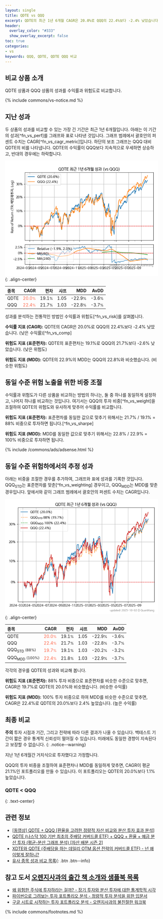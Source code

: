 ```yaml
---
layout: single
title: QDTE vs QQQ
excerpt: QDTE의 최근 1년 6개월 CAGR은 20.0%로 QQQ의 22.4%보다 -2.4% 낮았습니다.
header:
  overlay_color: "#333"
  show_overlay_excerpt: false
toc: true
categories:
- vs
keywords: QQQ, QDTE, QDTE QQQ 비교
---
```


## 비교 상품 소개


QDTE 상품과 QQQ 상품의 성과를 수익률과 위험도로 비교합니다.





{% include commons/vs-notice.md %}

## 지난 성과

두 상품의 성과를 비교할 수 있는 가장 긴 기간은 최근 1년 6개월입니다. 아래는 이 기간의 성과[^fn_vs_perf]를 그래프와 표로 나타낸 것입니다.
그래프 범례에서 괄호안의 퍼센트 수치는 CAGR[^fn_vs_cagr_metric]입니다.
하단의 보조 그래프는 QQQ 대비 QDTE의 비를 나타냅니다.
QDTE의 수익률이 QQQ보다 지속적으로 우세하면 상승하고, 반대의 경우에는 하락합니다.

![QDTE](/vs/images/qdte-vs-qqq_dual.png){: .align-center}

| **종목** | **CAGR** | **편차** | **샤프** | **MDD** | **AvDD** |
| :------------ | ------: | -----------: | -------: | ------: | -------: |
| QDTE | <span style="color: tomato">20.0<small>%</small></span> | 19.1<small>%</small> | 1.05 | -22.9<small>%</small> | -3.6<small>%</small> |
| QQQ | <span style="color: tomato">22.4<small>%</small></span> | 21.7<small>%</small> | 1.03 | -22.8<small>%</small> | -3.7<small>%</small> |

<!-- more -->


성과를 분석하는 전통적인 방법인 수익률과 위험도[^fn_vs_risk]를 살펴봅니다.

**수익률 지표 (CAGR):** QDTE의 CAGR은 20.0%로 QQQ의 22.4%보다 -2.4% 낮았습니다. (낮은 수익률)[^fn_vs_comp]

**위험도 지표 (표준편차):** QDTE의 표준편차는 19.1%로 QQQ의 21.7%보다 -2.6% 낮았습니다. (낮은 위험도)

**위험도 지표 (MDD):** QDTE의 22.9%의 MDD는 QQQ의 22.8%와 비슷했습니다. (비슷한 위험도)



## 동일 수준 위험 노출을 위한 비중 조절

수익률과 위험도가 다른 상품을 비교하는 방법의 하나는, 둘 중 하나를 동일하게 설정하고, 나머지 하나를 비교하는 것입니다.
여기서는 QQQ의 투자 비중[^fn_vs_weight]을 조절하여 QDTE의 위험도와 유사하게 맞추어 수익률를 비교합니다.

**위험도 지표 (표준편차):** 표준편차를 동일한 값으로 맞추기 위해서는 21.7% / 19.1% = 88% 비중으로 투자하면 됩니다.[^fn_vs_sharpe]

**위험도 지표 (MDD):** MDD를 동일한 값으로 맞추기 위해서는 22.8% / 22.9% = 100% 비중으로 투자하면 됩니다.


{% include /commons/ads/adsense.html %}



## 동일 수준 위험하에서의 추정 성과

아래는 비중을 조절한 경우를 추가하여, 그래프와 표에 성과를 기록한 것입니다.
QQQ<sub>STD</sub>는 표준편차를 맞춘[^fn_vs_weighting] 경우이고, QQQ<sub>MDD</sub>는 MDD를 맞춘 경우입니다.
앞에서와 같이 그래프 범례에서 괄호안의 퍼센트 수치는 CAGR입니다.


![QDTE](/vs/images/qdte-vs-qqq.png){: .align-center}



| **종목** | **CAGR** | **편차** | **샤프** | **MDD** | **AvDD** |
| :------------ | ------: | -----------: | -------: | ------: | -------: |
| QDTE | <span style="color: tomato">20.0<small>%</small></span> | 19.1<small>%</small> | 1.05 | -22.9<small>%</small> | -3.6<small>%</small> |
| QQQ | <span style="color: tomato">22.4<small>%</small></span> | 21.7<small>%</small> | 1.03 | -22.8<small>%</small> | -3.7<small>%</small> |
| QQQ<sub>STD</sub> <small>(88%)</small> | <span style="color: tomato">19.7<small>%</small></span> | 19.1<small>%</small> | 1.03 | -20.2<small>%</small> | -3.2<small>%</small> |
| QQQ<sub>MDD</sub> <small>(100%)</small> | <span style="color: tomato">22.4<small>%</small></span> | 21.8<small>%</small> | 1.03 | -22.9<small>%</small> | -3.7<small>%</small> |



각각의 경우를 QDTE의 성과와 비교해 봅니다.

**위험도 지표 (표준편차):** 88% 투자 비중으로 표준편차를 비슷한 수준으로 맞추면, CAGR은 19.7%로 QDTE의 20.0%와 비슷했습니다. (비슷한 수익률)

**위험도 지표 (MDD):** 100% 투자 비중으로 하여 MDD를 비슷한 수준으로 맞추면, CAGR은 22.4%로 QDTE의 20.0%보다 2.4% 높았습니다. (높은 수익률)




## 최종 비교

**주의** 투자 시점과 기간, 그리고 전략에 따라 다른 결과가 나올 수 있습니다. 백테스트 기간이 짧은 경우 통계적 신뢰성이 떨어질 수 있습니다. 미래에도 동일한 경향이 지속된다고 보장할 수 없습니다.
{: .notice--warning}

지난 1년 6개월간 거치식으로 투자했다고 가정합니다.

QQQ의 투자 비중을 조절하여 표준편차나 MDD를 동일하게 맞추면, CAGR이 평균 21.1%인 포트폴리오를 만들 수 있습니다.
이 포트폴리오는 QDTE의 20.0%보다 1.1% 높았습니다.

### QDTE &lt; QQQ
{: .text-center}


## 관련 정보

- [[동영상] QDTE + QQQ [환율을 고려한 정량적 자산 비교와 분산 투자 효과 분석]](https://youtu.be/oqfwKswmblE)
- [QDTE (나스닥 100 기반 최초의 주배당 커버드콜 ETF) + QQQ + 환율 + 예금 분산 투자 (평균-분산 그래프 분석) [자산 배분 시즌 2]](https://m.blog.naver.com/onuri2005/223939515321)
- [XDTE와 QDTE (주배당을 하는 데일리 OTM 옵션 전략의 커버드콜 ETF) - 넌 왜 이렇게 잘하니?](https://kongdori.tistory.com/336)
- [유사 종목 성과 비교 목록](/vs/){: .btn .btn--info}


## 참고 도서 [오렌지사과의 출간 책 소개와 샘플북 목록](https://kongdori.tistory.com/691)

- [왜 위험한 주식에 투자하라는 걸까? - 장기 투자와 분산 투자에 대한 통계학적 시각](https://kongdori.tistory.com/421)
- [파이썬으로 그려보는 투자 포트폴리오 분석  - 정량적 투자 분석을 위한 입문서](https://kongdori.tistory.com/643)
- [구글 시트로 시작하는 투자 포트폴리오 분석 - 오렌지사과의 불친절한 워크북](https://kongdori.tistory.com/449)

{% include commons/footnotes.md %}